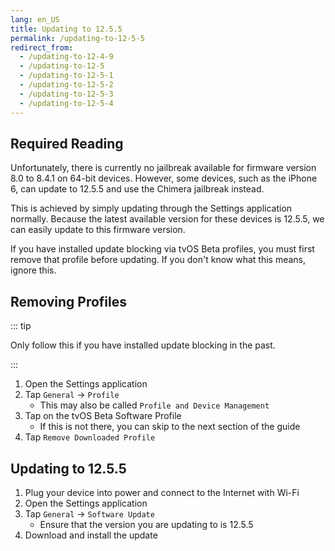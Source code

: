 ```yaml
---
lang: en_US
title: Updating to 12.5.5
permalink: /updating-to-12-5-5
redirect_from: 
  - /updating-to-12-4-9
  - /updating-to-12-5
  - /updating-to-12-5-1
  - /updating-to-12-5-2
  - /updating-to-12-5-3
  - /updating-to-12-5-4
---
```


## Required Reading

Unfortunately, there is currently no jailbreak available for firmware version 8.0 to 8.4.1 on 64-bit devices. However, some devices, such as the iPhone 6, can update to 12.5.5 and use the Chimera jailbreak instead.

This is achieved by simply updating through the Settings application normally. Because the latest available version for these devices is 12.5.5, we can easily update to this firmware version.

If you have installed update blocking via tvOS Beta profiles, you must first remove that profile before updating. If you don't know what this means, ignore this.

## Removing Profiles

::: tip

Only follow this if you have installed update blocking in the past.

:::

1. Open the Settings application
1. Tap `General` -> `Profile`
    - This may also be called `Profile and Device Management`
1. Tap on the tvOS Beta Software Profile
    - If this is not there, you can skip to the next section of the guide
1. Tap `Remove Downloaded Profile`

## Updating to 12.5.5

1. Plug your device into power and connect to the Internet with Wi-Fi
1. Open the Settings application
1. Tap `General` -> `Software Update`
    - Ensure that the version you are updating to is 12.5.5
1. Download and install the update
